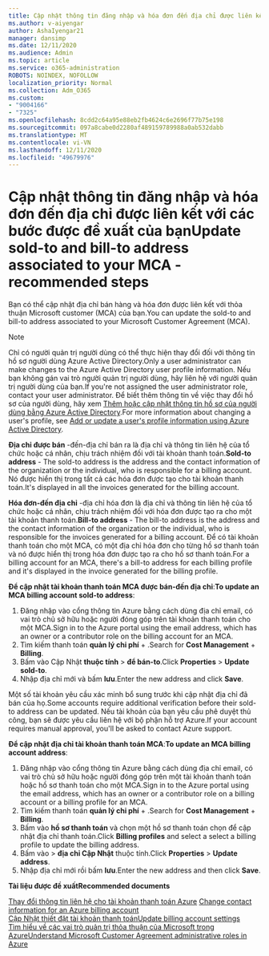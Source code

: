 ```yaml
---
title: Cập nhật thông tin đăng nhập và hóa đơn đến địa chỉ được liên kết với các bước được đề xuất của bạn
ms.author: v-aiyengar
author: AshaIyengar21
manager: dansimp
ms.date: 12/11/2020
ms.audience: Admin
ms.topic: article
ms.service: o365-administration
ROBOTS: NOINDEX, NOFOLLOW
localization_priority: Normal
ms.collection: Adm_O365
ms.custom:
- "9004166"
- "7325"
ms.openlocfilehash: 8cdd2c64a95e88eb2fb4624c6e2696f77b75e198
ms.sourcegitcommit: 097a8cabe0d2280af489159789988a0ab532dabb
ms.translationtype: MT
ms.contentlocale: vi-VN
ms.lasthandoff: 12/11/2020
ms.locfileid: "49679976"
---
```

# <a name="update-sold-to-and-bill-to-address-associated-to-your-mca---recommended-steps"></a><span data-ttu-id="f409c-102">Cập nhật thông tin đăng nhập và hóa đơn đến địa chỉ được liên kết với các bước được đề xuất của bạn</span><span class="sxs-lookup"><span data-stu-id="f409c-102">Update sold-to and bill-to address associated to your MCA - recommended steps</span></span>

<span data-ttu-id="f409c-103">Bạn có thể cập nhật địa chỉ bán hàng và hóa đơn được liên kết với thỏa thuận Microsoft customer (MCA) của bạn.</span><span class="sxs-lookup"><span data-stu-id="f409c-103">You can update the sold-to and bill-to address associated to your Microsoft Customer Agreement (MCA).</span></span> 

> [!NOTE]
> <span data-ttu-id="f409c-104">Chỉ có người quản trị người dùng có thể thực hiện thay đổi đối với thông tin hồ sơ người dùng Azure Active Directory.</span><span class="sxs-lookup"><span data-stu-id="f409c-104">Only a user administrator can make changes to the Azure Active Directory user profile information.</span></span> <span data-ttu-id="f409c-105">Nếu bạn không gán vai trò người quản trị người dùng, hãy liên hệ với người quản trị người dùng của bạn.</span><span class="sxs-lookup"><span data-stu-id="f409c-105">If you're not assigned the user administrator role, contact your user administrator.</span></span> <span data-ttu-id="f409c-106">Để biết thêm thông tin về việc thay đổi hồ sơ của người dùng, hãy xem [Thêm hoặc cập nhật thông tin hồ sơ của người dùng bằng Azure Active Directory](https://docs.microsoft.com/azure/active-directory/fundamentals/active-directory-users-profile-azure-portal).</span><span class="sxs-lookup"><span data-stu-id="f409c-106">For more information about changing a user's profile, see [Add or update a user's profile information using Azure Active Directory](https://docs.microsoft.com/azure/active-directory/fundamentals/active-directory-users-profile-azure-portal).</span></span>

<span data-ttu-id="f409c-107">**Địa chỉ được bán** -đến-địa chỉ bán ra là địa chỉ và thông tin liên hệ của tổ chức hoặc cá nhân, chịu trách nhiệm đối với tài khoản thanh toán.</span><span class="sxs-lookup"><span data-stu-id="f409c-107">**Sold-to address** - The sold-to address is the address and the contact information of the organization or the individual, who is responsible for a billing account.</span></span> <span data-ttu-id="f409c-108">Nó được hiển thị trong tất cả các hóa đơn được tạo cho tài khoản thanh toán.</span><span class="sxs-lookup"><span data-stu-id="f409c-108">It's displayed in all the invoices generated for the billing account.</span></span>

<span data-ttu-id="f409c-109">**Hóa đơn-đến địa chỉ** -địa chỉ hóa đơn là địa chỉ và thông tin liên hệ của tổ chức hoặc cá nhân, chịu trách nhiệm đối với hóa đơn được tạo ra cho một tài khoản thanh toán.</span><span class="sxs-lookup"><span data-stu-id="f409c-109">**Bill-to address** - The bill-to address is the address and the contact information of the organization or the individual, who is responsible for the invoices generated for a billing account.</span></span> <span data-ttu-id="f409c-110">Để có tài khoản thanh toán cho một MCA, có một địa chỉ hóa đơn cho từng hồ sơ thanh toán và nó được hiển thị trong hóa đơn được tạo ra cho hồ sơ thanh toán.</span><span class="sxs-lookup"><span data-stu-id="f409c-110">For a billing account for an MCA, there's a bill-to address for each billing profile and it's displayed in the invoice generated for the billing profile.</span></span>

<span data-ttu-id="f409c-111">**Để cập nhật tài khoản thanh toán MCA được bán-đến địa chỉ**:</span><span class="sxs-lookup"><span data-stu-id="f409c-111">**To update an MCA billing account sold-to address**:</span></span>

1. <span data-ttu-id="f409c-112">Đăng nhập vào cổng thông tin Azure bằng cách dùng địa chỉ email, có vai trò chủ sở hữu hoặc người đóng góp trên tài khoản thanh toán cho một MCA.</span><span class="sxs-lookup"><span data-stu-id="f409c-112">Sign in to the Azure portal using the email address, which has an owner or a contributor role on the billing account for an MCA.</span></span>
1. <span data-ttu-id="f409c-113">Tìm kiếm thanh toán **quản lý chi phí**  +  .</span><span class="sxs-lookup"><span data-stu-id="f409c-113">Search for **Cost Management** + **Billing**.</span></span>
1. <span data-ttu-id="f409c-114">Bấm vào Cập Nhật **thuộc tính**  >  **để bán-to**.</span><span class="sxs-lookup"><span data-stu-id="f409c-114">Click **Properties** > **Update sold-to**.</span></span>
1. <span data-ttu-id="f409c-115">Nhập địa chỉ mới và bấm **lưu**.</span><span class="sxs-lookup"><span data-stu-id="f409c-115">Enter the new address and click **Save**.</span></span>

<span data-ttu-id="f409c-116">Một số tài khoản yêu cầu xác minh bổ sung trước khi cập nhật địa chỉ đã bán của họ.</span><span class="sxs-lookup"><span data-stu-id="f409c-116">Some accounts require additional verification before their sold-to address can be updated.</span></span> <span data-ttu-id="f409c-117">Nếu tài khoản của bạn yêu cầu phê duyệt thủ công, bạn sẽ được yêu cầu liên hệ với bộ phận hỗ trợ Azure.</span><span class="sxs-lookup"><span data-stu-id="f409c-117">If your account requires manual approval, you'll be asked to contact Azure support.</span></span>

<span data-ttu-id="f409c-118">**Để cập nhật địa chỉ tài khoản thanh toán MCA**:</span><span class="sxs-lookup"><span data-stu-id="f409c-118">**To update an MCA billing account address**:</span></span> 

1. <span data-ttu-id="f409c-119">Đăng nhập vào cổng thông tin Azure bằng cách dùng địa chỉ email, có vai trò chủ sở hữu hoặc người đóng góp trên một tài khoản thanh toán hoặc hồ sơ thanh toán cho một MCA.</span><span class="sxs-lookup"><span data-stu-id="f409c-119">Sign in to the Azure portal using the email address, which has an owner or a contributor role on a billing account or a billing profile for an MCA.</span></span>
1. <span data-ttu-id="f409c-120">Tìm kiếm thanh toán **quản lý chi phí**  +  .</span><span class="sxs-lookup"><span data-stu-id="f409c-120">Search for **Cost Management** + **Billing**.</span></span>
1. <span data-ttu-id="f409c-121">Bấm vào **hồ sơ thanh toán** và chọn một hồ sơ thanh toán chọn để cập nhật địa chỉ thanh toán.</span><span class="sxs-lookup"><span data-stu-id="f409c-121">Click **Billing profiles** and select a select a billing profile to update the billing address.</span></span>
1. <span data-ttu-id="f409c-122">Bấm vào  >  **địa chỉ Cập Nhật** thuộc tính.</span><span class="sxs-lookup"><span data-stu-id="f409c-122">Click **Properties** > **Update address**.</span></span>
1. <span data-ttu-id="f409c-123">Nhập địa chỉ mới rồi bấm **lưu**.</span><span class="sxs-lookup"><span data-stu-id="f409c-123">Enter the new address and then click **Save**.</span></span>

<span data-ttu-id="f409c-124">**Tài liệu được đề xuất**</span><span class="sxs-lookup"><span data-stu-id="f409c-124">**Recommended documents**</span></span>

<span data-ttu-id="f409c-125">[Thay đổi thông tin liên hệ cho tài khoản thanh toán Azure](https://docs.microsoft.com/azure/cost-management-billing/manage/change-azure-account-profile) </span><span class="sxs-lookup"><span data-stu-id="f409c-125">[Change contact information for an Azure billing account](https://docs.microsoft.com/azure/cost-management-billing/manage/change-azure-account-profile) </span></span>  
[<span data-ttu-id="f409c-126">Cập Nhật thiết đặt tài khoản thanh toán</span><span class="sxs-lookup"><span data-stu-id="f409c-126">Update billing account settings</span></span>](https://docs.microsoft.com/microsoft-store/update-microsoft-store-for-business-account-settings)  
[<span data-ttu-id="f409c-127">Tìm hiểu về các vai trò quản trị thỏa thuận của Microsoft trong Azure</span><span class="sxs-lookup"><span data-stu-id="f409c-127">Understand Microsoft Customer Agreement administrative roles in Azure</span></span>](https://docs.microsoft.com/azure/cost-management-billing/manage/understand-mca-roles)